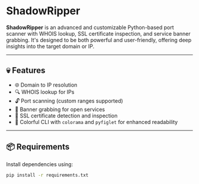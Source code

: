 # ShadowRipper

**ShadowRipper** is an advanced and customizable Python-based port scanner with WHOIS lookup, SSL certificate inspection, and service banner grabbing. It's designed to be both powerful and user-friendly, offering deep insights into the target domain or IP.

---

## 💀 Features

- 🌐 Domain to IP resolution
- 🔍 WHOIS lookup for IPs
- 🔓 Port scanning (custom ranges supported)
- 🧾 Banner grabbing for open services
- 🔐 SSL certificate detection and inspection
- 🎨 Colorful CLI with `colorama` and `pyfiglet` for enhanced readability

---

## 📦 Requirements

Install dependencies using:

```bash
pip install -r requirements.txt


